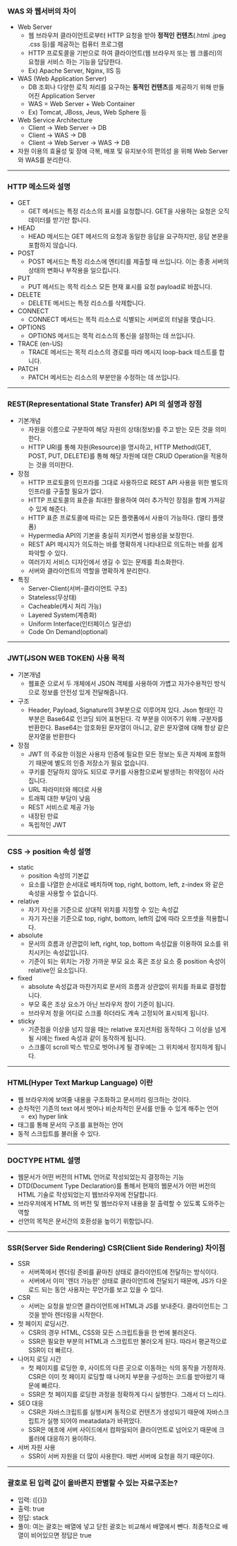 ### WAS 와 웹서버의 차이
- Web Server
    - 웹 브라우저 클라이언트로부터 HTTP 요청을 받아 <b>정적인 컨텐츠</b>(.html .jpeg .css 등)를 제공하는 컴퓨터 프로그램
    - HTTP 프로토콜을 기반으로 하여 클라이언트(웹 브라우저 또는 웹 크롤러)의 요청을 서비스 하는 기능을 담당한다.
    - Ex) Apache Server, Nginx, IIS 등
- WAS (Web Application Server)
   - DB 조회나 다양한 로직 처리를 요구하는 <b>동적인 컨텐츠</b>를 제공하기 위해 만들어진 Application Server
   - WAS = Web Server + Web Container
   - Ex) Tomcat, JBoss, Jeus, Web Sphere 등
- Web Service Architecture
   - Client -> Web Server -> DB
   - Client -> WAS -> DB
   - Client -> Web Server -> WAS -> DB
- 자원 이용의 효율성 및 장애 극복, 배포 및 유지보수의 편의성 을 위해 Web Server와 WAS를 분리한다.
---
### HTTP 메소드와 설명
- GET
  - GET 메서드는 특정 리소스의 표시를 요청합니다. GET을 사용하는 요청은 오직 데이터를 받기만 합니다.
- HEAD
  - HEAD 메서드는 GET 메서드의 요청과 동일한 응답을 요구하지만, 응답 본문을 포함하지 않습니다.
- POST
  - POST 메서드는 특정 리소스에 엔티티를 제출할 때 쓰입니다. 이는 종종 서버의 상태의 변화나 부작용을 일으킵니다.
- PUT
  - PUT 메서드는 목적 리소스 모든 현재 표시를 요청 payload로 바꿉니다.
- DELETE
  - DELETE 메서드는 특정 리소스를 삭제합니다.
- CONNECT
  - CONNECT 메서드는 목적 리소스로 식별되는 서버로의 터널을 맺습니다.
- OPTIONS
  - OPTIONS 메서드는 목적 리소스의 통신을 설정하는 데 쓰입니다.
- TRACE (en-US)
  - TRACE 메서드는 목적 리소스의 경로를 따라 메시지 loop-back 테스트를 합니다.
- PATCH
  - PATCH 메서드는 리소스의 부분만을 수정하는 데 쓰입니다.
---
### REST(Representational State Transfer) API 의 설명과 장점
- 기본개념
  - 자원을 이름으로 구분하여 해당 자원의 상태(정보)를 주고 받는 모든 것을 의미한다.
  - HTTP URI를 통해 자원(Resource)을 명시하고, HTTP Method(GET, POST, PUT, DELETE)를 통해 해당 자원에 대한 CRUD Operation을 적용하는 것을 의미한다.
- 장점
  - HTTP 프로토콜의 인프라를 그대로 사용하므로 REST API 사용을 위한 별도의 인프라를 구출할 필요가 없다.
  - HTTP 프로토콜의 표준을 최대한 활용하여 여러 추가적인 장점을 함께 가져갈 수 있게 해준다.
  - HTTP 표준 프로토콜에 따르는 모든 플랫폼에서 사용이 가능하다. (멀티 플랫폼)
  - Hypermedia API의 기본을 충실히 지키면서 범용성을 보장한다.
  - REST API 메시지가 의도하는 바를 명확하게 나타내므로 의도하는 바를 쉽게 파악할 수 있다.
  - 여러가지 서비스 디자인에서 생길 수 있는 문제를 최소화한다.
  - 서버와 클라이언트의 역할을 명확하게 분리한다.
- 특징
  - Server-Client(서버-클라이언트 구조)
  - Stateless(무상태)
  - Cacheable(캐시 처리 가능)
  - Layered System(계층화)
  - Uniform Interface(인터페이스 일관성)
  - Code On Demand(optional)
---
### JWT(JSON WEB TOKEN) 사용 목적
- 기본개념
  -  웹표준 으로서 두 개체에서 JSON 객체를 사용하여 가볍고 자가수용적인 방식으로 정보를 안전성 있게 전달해줍니다.
- 구조
  - Header, Payload, Signature의 3부분으로 이루어져 있다. Json 형태인 각 부분은 Base64로 인코딩 되어 표현된다. 각 부분을 이어주기 위해 .구분자를 반환한다. Base64는 암호화된 문자열이 아니고, 같은 문자열에 대해 항상 같은 문자열을 반환한다
- 장점
  - JWT 의 주요한 이점은 사용자 인증에 필요한 모든 정보는 토큰 자체에 포함하기 때문에 별도의 인증 저장소가 필요 없습니다.
  - 쿠키를 전달하지 않아도 되므로 쿠키를 사용함으로써 발생하는 취약점이 사라집니다.
  - URL 파라미터와 헤더로 사용
  - 트래픽 대한 부담이 낮음
  - REST 서비스로 제공 가능
  - 내장된 만료
  - 독립적인 JWT
---
### CSS -> position 속성 설명
- static
  - position 속성의 기본값
  - 요소를 나열한 순서대로 배치하며 top, right, bottom, left, z-index 와 같은 속성을 사용할 수 없습니다.
- relative
  - 자기 자신을 기준으로 상대적 위치를 지정할 수 있는 속성값
  - 자기 자신을 기준으로 top, right, bottom, left의 값에 따라 오프셋을 적용합니다.
- absolute
  - 문서의 흐름과 상관없이 left, right, top, bottom 속성값을 이용하여 요소를 위치시키는 속성값입니다. 
  - 기준이 되는 위치는 가장 가까운 부모 요소 혹은 조상 요소 중 position 속성이 relative인 요소입니다.
- fixed
  - absolute 속성값과 마찬가지로 문서의 흐름과 상관없이 위치를 좌표로 결정합니다.
  - 부모 혹은 조상 요소가 아닌 브라우저 창이 기준이 됩니다.
  - 브라우저 창을 어디로 스크롤 하더라도 계속 고정되어 표시되게 됩니다.
- sticky
  - 기준점을 이상을 넘지 않을 때는 relative 포지션처럼 동작하다 그 이상을 넘게 될 시에는 fixed 속성과 같이 동작하게 됩니다.
  - 스크롤이 scroll 박스 밖으로 벗어나게 될 경우에는 그 위치에서 정지하게 됩니다.
---
### HTML(Hyper Text Markup Language) 이란
- 웹 브라우저에 보여줄 내용을 구조화하고 문서끼리 링크하는 것이다.
- 순차적인 기존의 text 에서 벗어나 비순차적인 문서를 만들 수 있게 해주는 언어
  - ex) hyper link
- 태그를 통해 문서의 구조를 표현하는 언어
- 동적 스크립트를 불러올 수 있다.
---
### DOCTYPE HTML 설명
- 웹문서가 어떤 버전의 HTML 언어로 작성되었는지 결정하는 기능
- DTD(Document Type Declaration)를 통해서 현재의 웹문서가 어떤 버전의 HTML 기술로 작성되었는지 웹브라우저에 전달합니다.
- 브라우저에게 HTML 의 버전 및 웹브라우저 내용을 잘 출력할 수 있도록 도와주는 역할
- 선언의 목적은 문서간의 호환성을 높이기 위함입니다.
---
### SSR(Server Side Rendering) CSR(Client Side Rendering) 차이점
- SSR
  - 서버쪽에서 렌더링 준비를 끝마친 상태로 클라이언트에 전달하는 방식이다.
  - 서버에서 이미 '렌더 가능한' 상태로 클라이언트에 전달되기 때문에, JS가 다운로드 되는 동안 사용자는 무언가를 보고 있을 수 있다.
- CSR
  - 서버는 요청을 받으면 클라이언트에 HTML과 JS를 보내준다. 클라이언트는 그것을 받아 렌더링을 시작한다.
- 첫 페이지 로딩시간.
  - CSR의 경우 HTML, CSS와 모든 스크립트들을 한 번에 불러온다.
  - SSR은 필요한 부분의 HTML과 스크립트만 불러오게 된다. 따라서 평균적으로 SSR이 더 빠르다.
- 나머지 로딩 시간
  - 첫 페이지를 로딩한 후, 사이트의 다른 곳으로 이동하는 식의 동작을 가정하자. CSR은 이미 첫 페이지 로딩할 때 나머지 부분을 구성하는 코드를 받아왔기 때문에 빠르다.
  - SSR은 첫 페이지를 로딩한 과정을 정확하게 다시 실행한다. 그래서 더 느리다.
- SEO 대응
  - CSR은 자바스크립트를 실행시켜 동적으로 컨텐츠가 생성되기 때문에 자바스크립트가 실행 되어야 meatadata가 바뀌었다.
  - SSR은 애초에 서버 사이드에서 컴파일되어 클라이언트로 넘어오기 때문에 크롤러에 대응하기 용이하다.
- 서버 자원 사용
    - SSR이 서버 자원을 더 많이 사용한다. 매번 서버에 요청을 하기 때문이다.
---
### 괄호로 된 입력 값이 올바른지 판별할 수 있는 자료구조는?
  - 입력: ([{}])
  - 출력: true
  - 정답: stack
  - 풀이: 여는 괄호는 배열에 넣고 닫힌 괄호는 비교해서 배열에서 뺀다. 최종적으로 배열이 비어있으면 정답은 true
